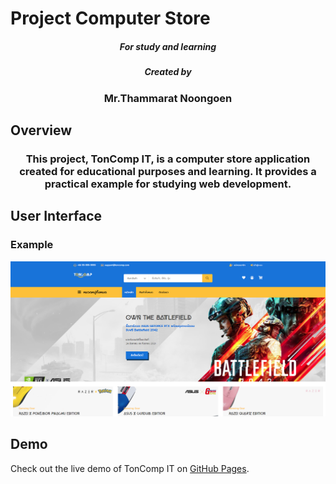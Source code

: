# Project Computer Store
<h5 align="center">For study and learning</h5>

<h5 align="center">Created by</h5>
<h3 align="center">Mr.Thammarat Noongoen</h3>

## Overview
<h3 align="center">This project, TonComp IT, is a computer store application created for educational purposes and learning. It provides a practical example for studying web development.
</h3>

## User Interface 
### Example 
![App UI](/ton_comp.png)

## Demo
Check out the live demo of TonComp IT on [GitHub Pages](https://tonzm.github.io/TONCOMP_IT/).


 
